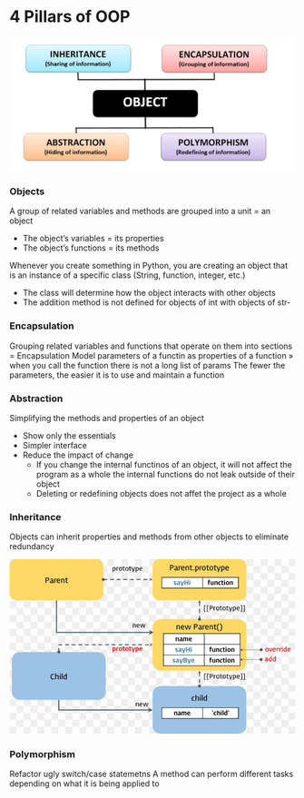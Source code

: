# 4 Pillars of OOP

![4 pillars of OOP](4-branches.png)


### Objects

A group of related variables and methods are grouped into a unit = an object

 - The object’s variables = its properties
 - The object’s functions = its methods

Whenever you create something in Python, you are creating an object that is an instance of a specific class (String, function, integer, etc.)

- The class will determine how the object interacts with other objects
- The addition method is not defined for objects of int with objects of str-


### Encapsulation


Grouping related variables and functions that operate on them into sections = Encapsulation
Model parameters of a functin as properties of a function » when you call the function there is not a long list of params 
The fewer the parameters, the easier it is to use and maintain a function
 


### Abstraction


Simplifying the methods and properties of an object 
- Show only the essentials
- Simpler interface
- Reduce the impact of change
  - If you change the internal functinos of an object, it will not affect the program as a whole the internal functions do not leak outside of their object 
  - Deleting or redefining objects does not affet the project as a whole


### Inheritance

Objects can inherit properties and methods from other objects to eliminate redundancy 

![inheritance](inheritance.png)

### Polymorphism

Refactor ugly switch/case statemetns
A method can perform different tasks depending on what it is being applied to 

